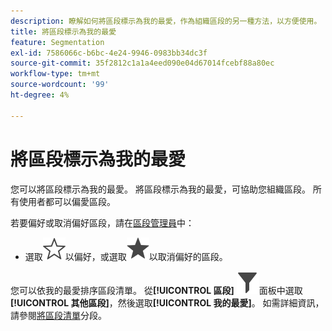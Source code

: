 ```yaml
---
description: 瞭解如何將區段標示為我的最愛，作為組織區段的另一種方法，以方便使用。
title: 將區段標示為我的最愛
feature: Segmentation
exl-id: 7586066c-b6bc-4e24-9946-0983bb34dc3f
source-git-commit: 35f2812c1a1a4eed090e04d67014fcebf88a80ec
workflow-type: tm+mt
source-wordcount: '99'
ht-degree: 4%

---
```


# 將區段標示為我的最愛

您可以將區段標示為我的最愛。 將區段標示為我的最愛，可協助您組織區段。 所有使用者都可以偏愛區段。

若要偏好或取消偏好區段，請在[區段管理員](seg-manage.md)中：

* 選取![星形大綱](/help/assets/icons/StarOutline.svg)以偏好，或選取![星形](/help/assets/icons/Star.svg)以取消偏好的區段。

您可以依我的最愛排序區段清單。 從&#x200B;**[!UICONTROL 區段]** ![區段](/help/assets/icons/Filter.svg)面板中選取&#x200B;**[!UICONTROL 其他區段]**，然後選取&#x200B;**[!UICONTROL 我的最愛]**。 如需詳細資訊，請參閱[將區段清單](t-seg-filter.md)分段。
